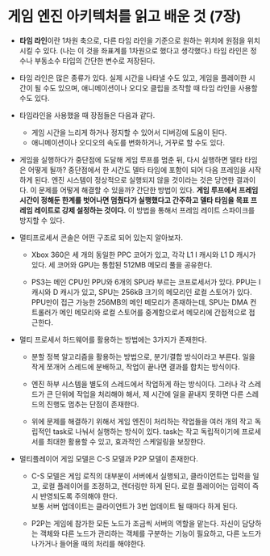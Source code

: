 # 게임 엔진 아키텍처를 읽고 배운 것 (7장)

- **타임 라인**이란 1차원 축으로, 다른 타임 라인을 기준으로 원하는 위치에 원점을 위치 시킬 수 있다. (나는 이 것을 좌표계를 1차원으로 했다고 생각했다.) 타임 라인은 정수나 부동소수 타입의 간단한 변수로 저장된다.

- 타임 라인은 많은 종류가 있다. 실제 시간을 나타낼 수도 있고, 게임을 플레이한 시간이 될 수도 있으며, 애니메이션이나 오디오 클립을 조작할 때 타임 라인을 사용할 수도 있다.

- 타임라인을 사용했을 때 장점들은 다음과 같다.
  - 게임 시간을 느리게 하거나 정지할 수 있어서 디버깅에 도움이 된다.
  - 애니메이션이나 오디오의 속도를 변화하거나, 거꾸로 할 수도 있다.

- 게임을 실행하다가 중단점에 도달해 게임 루프를 멈춘 뒤, 다시 실행하면 델타 타임은 어떻게 될까? 중단점에서 한 시간도 델타 타임에 포함이 되어 다음 프레임을 시작하게 된다. 엔진 시스템이 정상적으로 실행되지 않을 것이라는 것은 당연한 결과이다. 이 문제를 어떻게 해결할 수 있을까? 간단한 방법이 있다. **게임 루프에서 프레임 시간이 정해둔 한계를 벗어나면 멈췄다가 실행했다고 간주하고 델타 타임을 목표 프레임 레이트로 강제 설정하는 것이다.** 이 방법을 통해서 프레임 레이트 스파이크를 방지할 수 있다.

- 멀티프로세서 콘솔은 어떤 구조로 되어 있는지 알아보자.
  - Xbox 360은 세 개의 동일한 PPC 코어가 있고, 각각 L1 I 캐시와 L1 D 캐시가 있다. 세 코어와 GPU는 통합된 512MB 메모리 풀을 공유한다.

  - PS3는 메인 CPU인 PPU와 6개의 SPU라 부르는 코프로세서가 있다. PPU는 I 캐시와 D 캐시가 있고, SPU는 256kB 크기의 메모리인 로컬 스토어가 있다. PPU만이 접근 가능한 256MB의 메인 메모리가 존재하는데, SPU는 DMA 컨트롤러가 메인 메모리와 로컬 스토어를 중계함으로서 메모리에 간접적으로 접근한다.

- 멀티 프로세서 하드웨어를 활용하는 방법에는 3가지가 존재한다.

  - 분할 정복 알고리즘을 활용하는 방법으로, 분기/결합 방식이라고 부른다. 일을 작게 쪼개어 스레드에 분배하고, 작업이 끝나면 결과를 합치는 방식이다.

  - 엔진 하부 시스템을 별도의 스레드에서 작업하게 하는 방식이다. 그러나 각 스레드가 큰 단위에 작업을 처리해야 해서, 제 시간에 일을 끝내지 못하면 다른 스레드의 진행도 멈추는 단점이 존재한다.

  - 위에 문제를 해결하기 위해서 게임 엔진이 처리하는 작업들을 여러 개의 작고 독립적인 task로 나눠서 실행하는 방식이 있다. task는 작고 독립적이기에 프로세서를 최대한 활용할 수 있고, 효과적인 스케일링을 보장한다.

- 멀티플레이어 게임 모델은 C-S 모델과 P2P 모델이 존재한다.

  - C-S 모델은 게임 로직의 대부분이 서버에서 실행되고, 클라이언트는 입력을 일고, 로컬 플레이어를 조정하고, 렌더링만 하게 된다. 로컬 플레이어는 입력이 즉시 반영되도록 주의해야 한다.  
  보통 서버 업데이트는 클라이언트가 3번 업데이트 될 때마다 하게 된다.

  - P2P는 게임에 참가한 모든 노드가 조금씩 서버의 역할을 맡는다. 자신이 담당하는 객체와 다른 노드가 관리하는 객체를 구분하는 기능이 필요하고, 다른 노드가 나가거나 들어올 때의 처리를 해야한다.
  